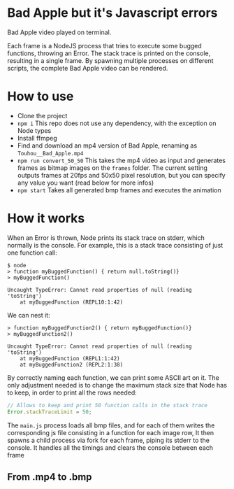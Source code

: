 # Bad Apple but it's Javascript errors
Bad Apple video played on terminal.

Each frame is a NodeJS process that tries to execute some bugged functions, throwing an Error. The stack trace is printed on the console, resulting in a single frame. By spawning multiple processes on different scripts, the complete Bad Apple video can be rendered.

# How to use
- Clone the project
- `npm i` This repo does not use any dependency, with the exception on Node types
- Install ffmpeg
- Find and download an mp4 version of Bad Apple, renaming as `Touhou__Bad_Apple.mp4`
- `npm run convert_50_50` This takes the mp4 video as input and generates frames as bitmap images on the `frames` folder. The current setting outputs frames at 20fps and 50x50 pixel resolution, but you can specify any value you want (read below for more infos)
- `npm start` Takes all generated bmp frames and executes the animation



# How it works
When an Error is thrown, Node prints its stack trace on stderr, which normally is the console.
For example, this is a stack trace consisting of just one function call:
```
$ node
> function myBuggedFunction() { return null.toString()}
> myBuggedFunction()

Uncaught TypeError: Cannot read properties of null (reading 'toString')
    at myBuggedFunction (REPL10:1:42)
```

We can nest it:
```
> function myBuggedFunction2() { return myBuggedFunction()}
> myBuggedFunction2()

Uncaught TypeError: Cannot read properties of null (reading 'toString')
    at myBuggedFunction (REPL1:1:42)
    at myBuggedFunction2 (REPL2:1:38)
```

By correctly naming each function, we can print some ASCII art on it. The only adjustment needed is to change the maximum stack size that Node has to keep, in order to print all the rows needed:

```js
// Allows to keep and print 50 function calls in the stack trace
Error.stackTraceLimit = 50;
```


The `main.js` process loads all bmp files, and for each of them writes the corresponding js file consisting in a function for each image row,
It then spawns a child process via fork for each frame, piping its stderr to the console. It handles all the timings and clears the console between each frame

## From .mp4 to .bmp

